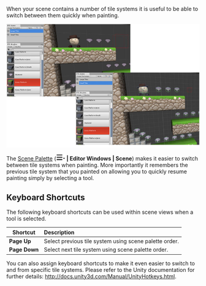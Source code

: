 When your scene contains a number of tile systems it is useful to be able to switch
between them quickly when painting.

![Switching between tile systems using scene palette.](../img/tile-system/switching-between-tile-systems.jpg)

The [Scene Palette] (**![tool menu](../img/menu-button.png) | Editor Windows | Scene**)
makes it easier to switch between tile systems when painting. More importantly it
remembers the previous tile system that you painted on allowing you to quickly resume
painting simply by selecting a tool.



## Keyboard Shortcuts

The following keyboard shortcuts can be used within scene views when a tool is selected.


| Shortcut       | Description                                             |
|----------------|:--------------------------------------------------------|
| **Page Up**    | Select previous tile system using scene palette order.  |
| **Page Down**  | Select next tile system using scene palette order.      |


You can also assign keyboard shortcuts to make it even easier to switch to and from
specific tile systems. Please refer to the Unity documentation for further details:
<http://docs.unity3d.com/Manual/UnityHotkeys.html>.



[Scene Palette]: ./Scene-Palette.md
